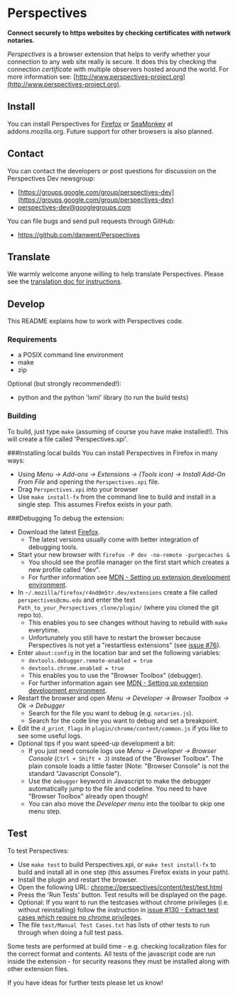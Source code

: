 # Perspectives
**Connect securely to https websites by checking certificates with network notaries.**

*Perspectives* is a browser extension that helps to verify whether your connection to any web site really is secure. It does this by checking the connection *certificate* with multiple observers hosted around the world. For more information see: [http://www.perspectives-project.org](http://www.perspectives-project.org).

## Install
You can install Perspectives for [Firefox](https://addons.mozilla.org/en-US/firefox/addon/perspectives/) or [SeaMonkey](https://addons.mozilla.org/en-US/seamonkey/addon/perspectives/) at addons.mozilla.org. Future support for other browsers is also planned.

## Contact
You can contact the developers or post questions for discussion on the Perspectives Dev newsgroup:

* [https://groups.google.com/group/perspectives-dev](https://groups.google.com/group/perspectives-dev)
* [perspectives-dev@googlegroups.com](mailto:perspectives-dev@googlegroups.com)

You can file bugs and send pull requests through GitHub:
* https://github.com/danwent/Perspectives

## Translate

We warmly welcome anyone willing to help translate Perspectives. Please see the [translation doc for instructions](TRANSLATING.md).

## Develop

This README explains how to work with Perspectives code.

### Requirements
* a POSIX command line environment
* make
* zip

Optional (but strongly recommended!):
* python and the python 'lxml' library (to run the build tests)

### Building
To build, just type ```make``` (assuming of course you have make installed!). This will create a file called 'Perspectives.xpi'.

###Installing local builds
You can install Perspectives in Firefox in many ways:

* Using *Menu -> Add-ons -> Extensions -> (Tools icon) -> Install Add-On From File* and opening the ```Perspectives.xpi``` file.
* Drag ```Perspectives.xpi``` into your browser
* Use ```make install-fx``` from the command line to build and install in a single step. This assumes Firefox exists in your path.

###Debugging
To debug the extension:

* Download the latest [Firefox](https://www.mozilla.org/firefox/).
  * The latest versions usually come with better integration of debugging tools.
* Start your new browser with ```firefox -P dev -no-remote -purgecaches &```
  * You should see the profile manager on the first start which creates a new profile called "dev".
  * For further information see [MDN - Setting up extension development environment](https://developer.mozilla.org/en/Setting_up_extension_development_environment).
* In ```~/.mozilla/firefox/r4nd0m5tr.dev/extensions``` create a file called ```perspectives@cmu.edu``` and enter the text ```Path_to_your_Perspectives_clone/plugin/``` (where you cloned the git repo to).
  * This enables you to see changes without having to rebuild with ```make``` everytime.
  * Unfortunately you still have to restart the browser because Perspectives is not yet a "restartless extensions" (see [issue #76](https://github.com/danwent/Perspectives/issues/76)).
* Enter ```about:config``` in the location bar and set the following variables:
  * ```devtools.debugger.remote-enabled = true```
  * ```devtools.chrome.enabled = true```
  * This enables you to use the "Browser Toolbox" (debugger).
  * For further information again see [MDN - Setting up extension development environment](https://developer.mozilla.org/en/Setting_up_extension_development_environment).
* Restart the browser and open *Menu -> Developer -> Browser Toolbox -> Ok -> Debugger*
  * Search for the file you want to debug (e.g. ```notaries.js```).
  * Search for the code line you want to debug and set a breakpoint.
* Edit the ```d_print_flags``` in ```plugin/chrome/content/common.js``` if you like to see some useful logs.
* Optional tips if you want speed-up development a bit:
  * If you just need console logs use *Menu -> Developer -> Browser Console* (```Ctrl + Shift + J```) instead of the "Browser Toolbox". The plain console loads a little faster (Note: "Browser Console" is not the standard "Javascript Console").
  * Use the ```debugger``` keyword in Javascript to make the debugger automatically jump to the file and codeline. You need to have "Browser Toolbox" already open though!
  * You can also move the *Developer menu* into the toolbar to skip one menu step.

## Test

To test Perspectives:

* Use ```make test``` to build Perspectives.xpi, or ```make test install-fx``` to build and install all in one step (this assumes Firefox exists in your path).
* Install the plugin and restart the browser.
* Open the following URL: [chrome://perspectives/content/test/test.html](chrome://perspectives/content/test/test.html)
* Press the 'Run Tests' button. Test results will be displayed on the page.
* Optional: If you want to run the testcases without chrome privileges (i.e. without reinstalling) follow the instruction in [issue #130 - Extract test cases which require no chrome privileges](https://github.com/danwent/Perspectives/issues/130).
* The file ```test/Manual Test Cases.txt``` has lists of other tests to run through when doing a full test pass.

Some tests are performed at build time - e.g. checking localization files for the correct format and contents. All tests of the javascript code are run inside the extension - for security reasons they must be installed along with other extension files.

If you have ideas for further tests please let us know!

